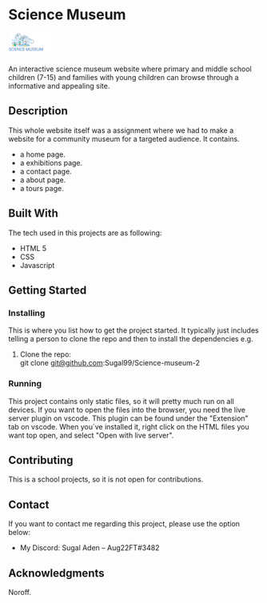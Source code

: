 # Science Museum

![image](https://github.com/Sugal99/Science-museum-2/blob/master/images/Logo.png?raw=true)

An interactive science museum website where primary and middle school children (7-15) and families with young children can browse through a informative and appealing site.

## Description

This whole website itself was a assignment where we had to make a website 
for a community museum for a targeted audience. It contains.

- a home page.
- a exhibitions page.
- a contact page.
- a about page.
- a tours page.


## Built With

The tech used in this projects are as following:
- HTML 5
- CSS
- Javascript

## Getting Started

### Installing

This is where you list how to get the project started. It typically just includes telling a person to clone the repo and then to install the dependencies e.g.

1. Clone the repo:   
git clone git@github.com:Sugal99/Science-museum-2


### Running

This project contains only static files, so it will pretty much run on all devices. If you want to open the files into the browser, you need the live server plugin on vscode. This plugin can be found under the "Extension" tab on vscode. When you´ve installed it, right click on the HTML files you want top open, and select "Open with live server".

## Contributing

This is a school projects, so it is not open for contributions.

## Contact

If you want to contact me regarding this project, please use the option below:

* My Discord: Sugal Aden – Aug22FT#3482


## Acknowledgments

Noroff.
